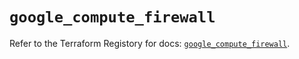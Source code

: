# `google_compute_firewall`

Refer to the Terraform Registory for docs: [`google_compute_firewall`](https://registry.terraform.io/providers/hashicorp/google/4.70.0/docs/resources/compute_firewall).
